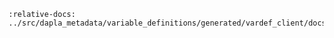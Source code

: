 ```{include} ../src/dapla_metadata/variable_definitions/generated/README.md
:relative-docs: ../src/dapla_metadata/variable_definitions/generated/vardef_client/docs/
```

